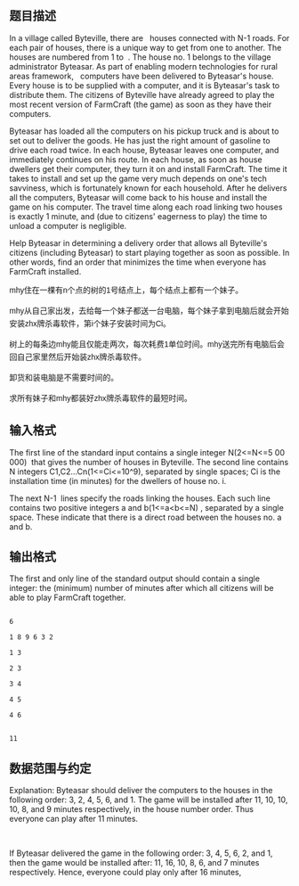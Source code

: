 ## 题目描述

<div>
 In a village called Byteville, there are   houses connected with N-1 roads. For each pair of houses, there is a unique way to get from one to another. The houses are numbered from 1 to  . The house no. 1 belongs to the village administrator Byteasar. As part of enabling modern technologies for rural areas framework,   computers have been delivered to Byteasar's house. Every house is to be supplied with a computer, and it is Byteasar's task to distribute them. The citizens of Byteville have already agreed to play the most recent version of FarmCraft (the game) as soon as they have their computers.
</div>
<div>
 Byteasar has loaded all the computers on his pickup truck and is about to set out to deliver the goods. He has just the right amount of gasoline to drive each road twice. In each house, Byteasar leaves one computer, and immediately continues on his route. In each house, as soon as house dwellers get their computer, they turn it on and install FarmCraft. The time it takes to install and set up the game very much depends on one's tech savviness, which is fortunately known for each household. After he delivers all the computers, Byteasar will come back to his house and install the game on his computer. The travel time along each road linking two houses is exactly 1 minute, and (due to citizens' eagerness to play) the time to unload a computer is negligible.
</div>
<div>
 Help Byteasar in determining a delivery order that allows all Byteville's citizens (including Byteasar) to start playing together as soon as possible. In other words, find an order that minimizes the time when everyone has FarmCraft installed.
</div>
<div>
 <span style="font-family: Helvetica, 'Microsoft Yahei', verdana; font-size: 14px; line-height: 23px;">mhy住在一棵有n个点的树的1号结点上，每个结点上都有一个妹子。</span>
</div>
<div style="font-family: Helvetica, 'Microsoft Yahei', verdana; font-size: 14px; line-height: 23px;">
 <div>
  mhy从自己家出发，去给每一个妹子都送一台电脑，每个妹子拿到电脑后就会开始安装zhx牌杀毒软件，第i个妹子安装时间为Ci。
 </div>
 <div>
  树上的每条边mhy能且仅能走两次，每次耗费1单位时间。mhy送完所有电脑后会回自己家里然后开始装zhx牌杀毒软件。
 </div>
 <div>
  卸货和装电脑是不需要时间的。
 </div>
 <div>
  求所有妹子和mhy都装好zhx牌杀毒软件的最短时间。
 </div>
</div>
<p></p>

## 输入格式

<div>
 The first line of the standard input contains a single integer N(2<=N<=5 00 000)  that gives the number of houses in Byteville. The second line contains N integers C1,C2…Cn(1<=Ci<=10^9), separated by single spaces; Ci is the installation time (in minutes) for the dwellers of house no. i.
</div>
<div>
 <div>
  The next N-1  lines specify the roads linking the houses. Each such line contains two positive integers a and b(1<=a<b<=N) , separated by a single space. These indicate that there is a direct road between the houses no. a and b.
 </div>
</div>
<p></p>

## 输出格式

<div>
 <div>
  The first and only line of the standard output should contain a single integer: the (minimum) number of minutes after which all citizens will be able to play FarmCraft together.
 </div>
</div>
<p></p>

```input1
6
1 8 9 6 3 2
1 3
2 3
3 4
4 5
4 6
```
```output1
11
```
## 数据范围与约定

<div>
 Explanation: Byteasar should deliver the computers to the houses in the following order: 3, 2, 4, 5, 6, and 1. The game will be installed after 11, 10, 10, 10, 8, and 9 minutes respectively, in the house number order. Thus everyone can play after 11 minutes.
</div>
<br>
<div>
 If Byteasar delivered the game in the following order: 3, 4, 5, 6, 2, and 1, then the game would be installed after: 11, 16, 10, 8, 6, and 7 minutes respectively. Hence, everyone could play only after 16 minutes,
</div>
<br>
<div></div>
<br>
<p></p>

